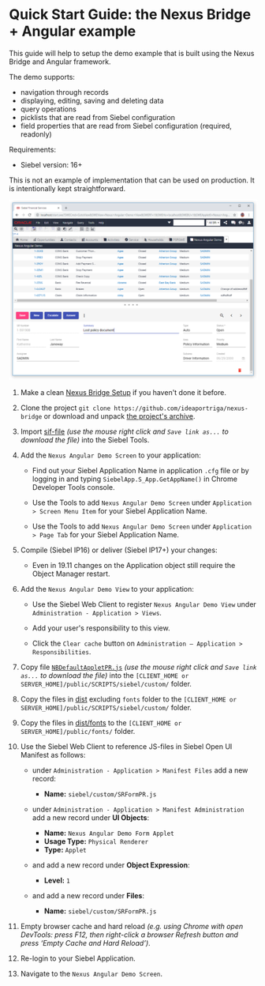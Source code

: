 # Quick Start Guide: the Nexus Bridge + Angular example

This guide will help to setup the demo example that is built using the Nexus Bridge and Angular framework.

The demo supports:

* navigation through records
* displaying, editing, saving and deleting data
* query operations
* picklists that are read from Siebel configuration
* field properties that are read from Siebel configuration (required, readonly)

Requirements: 
* Siebel version: 16+

This is not an example of implementation that can be used on production. It is intentionally kept straightforward.

![result](images/form-demo.png)

1. Make a clean [Nexus Bridge Setup](/../../wiki/Setup-Nexus-Bridge) if you haven't done it before.

1. Clone the project `git clone https://github.com/ideaportriga/nexus-bridge` or download and unpack [the project's archive](../../../../../archive/master.zip).

1. Import [sif-file](https://raw.githubusercontent.com/ideaportriga/nexus-bridge/master/examples/ANGULAR%20Examples/SR%20Form%20Applet/siebel/sif/Nexus%20Angular%20Demo.sif) *(use the mouse right click and `Save link as...` to download the file)* into the Siebel Tools.

1. Add the `Nexus Angular Demo Screen` to your application:

      * Find out your Siebel Application Name in application `.cfg` file or by logging in and typing `SiebelApp.S_App.GetAppName()` in Chrome Developer Tools console.
      
      * Use the Tools to add `Nexus Angular Demo Screen` under `Application > Screen Menu Item` for your Siebel Application Name.
      
      * Use the Tools to add `Nexus Angular Demo Screen` under `Application > Page Tab` for your Siebel Application Name.

1. Compile (Siebel IP16) or deliver (Siebel IP17+) your changes:

      * Even in 19.11 changes on the Application object still require the Object Manager restart.

1. Add the `Nexus Angular Demo View` to your application:

      * Use the Siebel Web Client to register `Nexus Angular Demo View` under `Administration - Application > Views`.
      
      * Add your user's responsibility to this view.
            
      * Click the `Clear cache` button on `Administration – Application > Responsibilities`.

1. Copy file [`NBDefaultAppletPR.js`](https://raw.githubusercontent.com/ideaportriga/nexus-bridge/master/packages/nexus-bridge/SIEBEL/PUBLIC/NBDefaultAppletPR.js) *(use the mouse right click and `Save link as...` to download the file)* into the `[CLIENT_HOME or SERVER_HOME]/public/SCRIPTS/siebel/custom/` folder.

1. Copy the files in [dist](../../../../../tree/master/examples/ANGULAR%20Examples/SR%20Form%20Applet/dist) excluding `fonts` folder to the `[CLIENT_HOME or SERVER_HOME]/public/SCRIPTS/siebel/custom/` folder.

1. Copy the files in [dist/fonts](../../../../../tree/master/examples/ANGULAR%20Examples/SR%20Form%20Applet/dist/fonts) to the `[CLIENT_HOME or SERVER_HOME]/public/fonts/` folder.

1. Use the Siebel Web Client to reference JS-files in Siebel Open UI Manifest as follows:
	  * under `Administration - Application > Manifest Files` add a new record: 
    
        * **Name:** `siebel/custom/SRFormPR.js`
        
	  * under `Administration - Application > Manifest Administration` add a new record under **UI Objects**: 
    
        * **Name:** `Nexus Angular Demo Form Applet`
        * **Usage Type:** `Physical Renderer`
        * **Type:** `Applet`
        
	  * and add a new record under **Object Expression**: 
    
        * **Level:** `1`
        
	  * and add a new record under **Files**: 
    
        * **Name:** `siebel/custom/SRFormPR.js`

1. Empty browser cache and hard reload *(e.g. using Chrome with open DevTools: press F12, then right-click a browser Refresh button and press ‘Empty Cache and Hard Reload’)*.

1. Re-login to your Siebel Application.

1. Navigate to the `Nexus Angular Demo Screen`.

